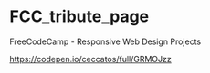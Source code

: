 # FCC_tribute_page
FreeCodeCamp - Responsive Web Design Projects

https://codepen.io/ceccatos/full/GRMOJzz
